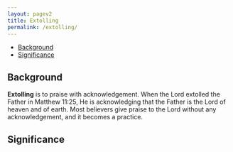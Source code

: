 ```yaml
---
layout: pagev2
title: Extolling
permalink: /extolling/
---
```

- [Background](#background)
- [Significance](#significance)

## Background

**Extolling** is to praise with acknowledgement. When the Lord extolled the Father in Matthew 11:25, He is acknowledging that the Father is the Lord of heaven and of earth. Most believers give praise to the Lord without any acknowledgement, and it becomes a practice.

## Significance
